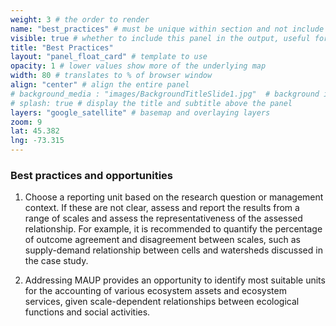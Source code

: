 ```yaml
---
weight: 3 # the order to render
name: "best_practices" # must be unique within section and not include special characters
visible: true # whether to include this panel in the output, useful for testing
title: "Best Practices"
layout: "panel_float_card" # template to use
opacity: 1 # lower values show more of the underlying map
width: 80 # translates to % of browser window
align: "center" # align the entire panel
# background_media : "images/BackgroundTitleSlide1.jpg"  # background image rendered behind the panel, covering map
# splash: true # display the title and subtitle above the panel
layers: "google_satellite" # basemap and overlaying layers
zoom: 9
lat: 45.382
lng: -73.315
---
```


### Best practices and opportunities

<!---
1) Carefully consider the aggregation, reporting, or zonal unit by assessing variance or representativeness (i.e., percentage of outcome agreement and disagreement between scales).
2) Consider the effects of aggregating information at the ecologically meaningful level into a socially meaningful or management level. -->

1. Choose a reporting unit based on the research question or management context. If these are not clear, assess and report the results from a range of scales and assess the representativeness of the assessed relationship. For example, it is recommended to quantify the percentage of outcome agreement and disagreement between scales, such as supply-demand relationship between cells and watersheds discussed in the case study.

2. Addressing MAUP provides an opportunity to identify most suitable units for the accounting of various ecosystem assets and ecosystem services, given scale-dependent relationships between ecological functions and social activities. 


<!--- Use shapefiles in /data/challenge_2b --->


